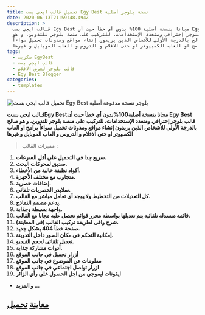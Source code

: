 ```yaml
---
title: تحميل قالب ايجي بست Egy Best نسخة بلوجر أصلية
date: 2020-06-13T21:59:48.494Z
description: >
  قـالب ايجي بست Egy Best مجانا بنسخة أصلية 100% بدون أي خطأ حيث أن Egy Best
  قالب بلوجر إحترافي ومتعدد الإستخدامات، للتركيب على منصة بلوجر للتدوين، و هو
  صالح بالدرجة الأولى للأشخاص الذين يريدون إنشاء مواقع ومدونات تحميل سواءاً
  برامج او العاب الكمبيوتر او حتى الافلام و الدروس و العاب الموبايل و غيرها
tags:
  - سكربت EgyBest
  - قالب ايجي بست
  - قالب بلوجر لعرض الافلام
  - Egy Best Blogger
categories:
  - templates
---
```

<!--StartFragment-->

![تحميل قالب ايجي بست Egy Best بلوجر نسخة مدفوعة أصلية](https://2.bp.blogspot.com/-A22ME3dJSb0/XBjZde7ucxI/AAAAAAAADsk/d9ecIlsTrh0-Ts0iFk9zeoJUXBAgspfygCLcBGAs/s640/%25D8%25A7%25D9%258A%25D8%25AC%25D9%258A%2B%25D8%25A8%25D8%25A7%25D8%25B3%25D8%25AA%2BEgy%2BBest.jpg)

**قـالب ايجي بستEgy Bestمجانا بنسخة أصلية100%بدون أي خطأ حيث أن Egy Best قالب بلوجر إحترافي ومتعدد الإستخدامات، للتركيب على منصة بلوجر للتدوين، و هو صالح بالدرجة الأولى للأشخاص الذين يريدون إنشاء مواقع ومدونات تحميل سواءاً برامج او العاب الكمبيوتر او حتى الافلام و الدروس و العاب الموبايل و غيرها**

> مميزات القالب :

1. **سريع جدا فى التحميل على أقل السرعات.**
2. **صديق لمحركات البحث.**
3. **أكواد نظيفة خالية من الأخطاء.**
4. **متجاوب مع مختلف الأجهزة.**
5. **إضافات حصرية.**
6. **سلايدر الحصريات تلقائى.**
7. **كل التعديلات من التخطيط ولا يوجد أى تعامل مباشر مع القالب.**
8. **يدعم مصمم النماذج.**
9. **واجهة بسيطة وجذابة.**
10. **قائمة منسدلة تلقائية يتم تعديلها بواسطة محرر قوائم تحصل عليه مجانا مع القالب.**
11. **شرح وافى لطريقة تركيب القالب (فى المعاينة).**
12. **صفحة خطأ 404 بشكل جديد.**
13. **إمكانية التحكم فى مكان الصور داخل التدوينة.**
14. **تعديل تلقائى لحجم الفيديو.**
15. **أدوات مشاركة جذابة.**
16. **أزرار تحميل في جانب الموقع**
17. **معلومات عن الموضوع في جانب الموقع**
18. **ازرار تواصل اجتماعي في جانب الموقع**
19. **ايقونات ايموجي من اجل الحصول على رأي الزائر**

* **و المزيد ...**

## [معاينة](https://www.egypt-new.com/p/blog-page_7.html?link=https%3A%2F%2Fegybest-test.blogspot.com%2F)   [تحميل](https://www.egypt-new.com/p/blog-page_7.html?link=http%3A%2F%2Fwww.mediafire.com%2Ffile%2Fek0158k9735jibf%2Fegybest.xml%2Ffile)

<!--EndFragment-->